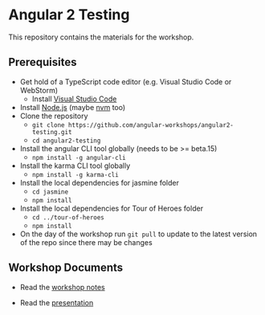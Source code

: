 # Angular 2 Testing

This repository contains the materials for the workshop.

## Prerequisites

* Get hold of a TypeScript code editor (e.g. Visual Studio Code or WebStorm)
  * Install [Visual Studio Code](https://www.visualstudio.com/en-us/products/code-vs.aspx)
* Install [Node.js](https://nodejs.org/en/download/) (maybe [nvm](https://github.com/creationix/nvm) too)
* Clone the repository
  * `git clone https://github.com/angular-workshops/angular2-testing.git`
  * `cd angular2-testing`
* Install the angular CLI tool globally (needs to be >= beta.15)
  * `npm install -g angular-cli`
* Install the karma CLI tool globally
  * `npm install -g karma-cli`
* Install the local dependencies for jasmine folder
  * `cd jasmine`
  * `npm install`
* Install the local dependencies for Tour of Heroes folder
  * `cd ../tour-of-heroes`
  * `npm install`
* On the day of the workshop run `git pull` to update to the latest version of the repo since there may be changes

## Workshop Documents

* Read the [workshop notes](https://docs.google.com/document/d/1aSc9ndWBiQRObQ1AWVmdx7BDj3ksyhog85zGIHSHTuw/edit?usp=sharing)

* Read the [presentation](https://docs.google.com/presentation/d/1FYr10N1sLKo9yNxIM28Xaahz8BRxIMYCs7NjXoDgHsU/edit?usp=sharing)